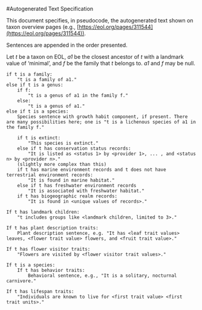 #Autogenerated Text Specification

This document specifies, in pseudocode, the autogenerated text shown on taxon overview pages (e.g., [https://eol.org/pages/311544](https://eol.org/pages/311544)).

Sentences are appended in the order presented.

Let *t* be a taxon on EOL, *a1* be the closest ancestor of *t* with a landmark value of ‘minimal’, and *f* be the family that *t* belongs to. *a1* and *f* may be null.

```
if t is a family:
	"t is a family of a1."
else if t is a genus:
	if f:
		"t is a genus of a1 in the family f."
	else:
		"t is a genus of a1."
else if t is a species:
	Species sentence with growth habit component, if present. There are many possibilities here; one is "t is a lichenous species of a1 in the family f." 
	
	if t is extinct:
		"This species is extinct."
	else if t has conservation status records:
		"It is listed as <status 1> by <provider 1>, ... , and <status n> by <provider n>."
    (slightly more complex than this)
	if t has marine environment records and t does not have terrestrial environment records:
		"It is found in marine habitat."
	else if t has freshwater environment records
		"It is associated with freshwater habitat."
	if t has biogeographic realm records:
		"It is found in <unique values of records>."

If t has landmark children:
	"t includes groups like <landmark children, limited to 3>."

If t has plant description traits:
	Plant description sentence, e.g. "It has <leaf trait values> leaves, <flower trait value> flowers, and <fruit trait value>."

If t has flower visitor traits:
	"Flowers are visited by <flower visitor trait values>."

If t is a species:
	If t has behavior traits:
		Behavioral sentence, e.g., "It is a solitary, nocturnal carnivore."
	
If t has lifespan traits:
	"Individuals are known to live for <first trait value> <first trait units>."
```

